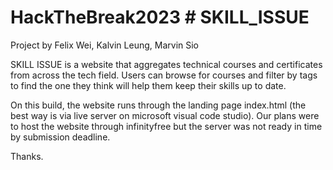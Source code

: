 # HackTheBreak2023 # SKILL_ISSUE
Project by Felix Wei, Kalvin Leung, Marvin Sio

SKILL ISSUE is a website that aggregates technical courses and certificates from across the tech field.
Users can browse for courses and filter by tags to find the one they think will help them keep their skills up to date.

On this build, the website runs through the landing page index.html (the best way is via live server on microsoft visual code studio).
Our plans were to host the website through infinityfree but the server was not ready in time by submission deadline. 

Thanks.